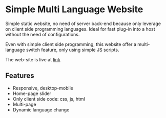 # Simple Multi Language Website

Simple static website, no need of server back-end because only leverage on client side programming languages. Ideal for fast plug-in into a host without the need of configurations. 

Even with simple client side programming, this website offer a multi-language switch feature, only using simple JS scripts.

The web-site is live at [link](http://onlifesolutions.com)

## Features
- Responsive, desktop-mobile
- Home-page slider
- Only client side code: css, js, html
- Multi-page
- Dynamic language change

